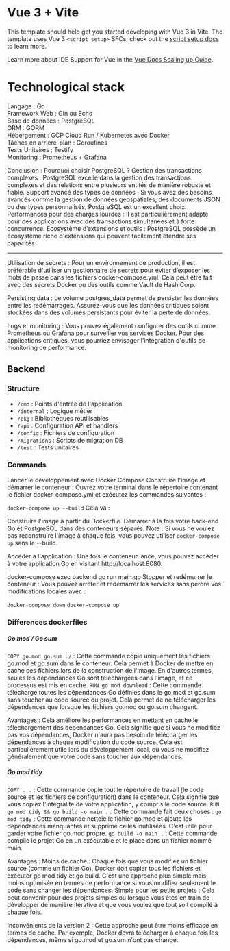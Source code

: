 # Vue 3 + Vite

This template should help get you started developing with Vue 3 in Vite. The template uses Vue 3 `<script setup>` SFCs, check out the [script setup docs](https://v3.vuejs.org/api/sfc-script-setup.html#sfc-script-setup) to learn more.

Learn more about IDE Support for Vue in the [Vue Docs Scaling up Guide](https://vuejs.org/guide/scaling-up/tooling.html#ide-support).


# Technological stack

Langage : Go  
Framework Web : Gin ou Echo  
Base de données : PostgreSQL  
ORM : GORM  
Hébergement : GCP Cloud Run / Kubernetes avec Docker  
Tâches en arrière-plan : Goroutines  
Tests Unitaires : Testify  
Monitoring : Prometheus + Grafana  

Conclusion : Pourquoi choisir PostgreSQL ?
Gestion des transactions complexes : PostgreSQL excelle dans la gestion des transactions complexes et des relations entre plusieurs entités de manière robuste et fiable.
Support avancé des types de données : Si vous avez des besoins avancés comme la gestion de données géospatiales, des documents JSON ou des types personnalisés, PostgreSQL est un excellent choix.
Performances pour des charges lourdes : Il est particulièrement adapté pour des applications avec des transactions simultanées et à forte concurrence.
Écosystème d’extensions et outils : PostgreSQL possède un écosystème riche d'extensions qui peuvent facilement étendre ses capacités.

---- 
Utilisation de secrets : Pour un environnement de production, il est préférable d'utiliser un gestionnaire de secrets pour éviter d’exposer les mots de passe dans les fichiers docker-compose.yml. Cela peut être fait avec des secrets Docker ou des outils comme Vault de HashiCorp.

Persisting data : Le volume postgres_data permet de persister les données entre les redémarrages. Assurez-vous que les données critiques soient stockées dans des volumes persistants pour éviter la perte de données.

Logs et monitoring : Vous pouvez également configurer des outils comme Prometheus ou Grafana pour surveiller vos services Docker. Pour des applications critiques, vous pourriez envisager l'intégration d'outils de monitoring de performance.

## Backend
### Structure
- `/cmd` : Points d'entrée de l'application
- `/internal` : Logique métier
- `/pkg` : Bibliothèques réutilisables
- `/api` : Configuration API et handlers
- `/config` : Fichiers de configuration
- `/migrations` : Scripts de migration DB
- `/test` : Tests unitaires

### Commands

Lancer le développement avec Docker Compose
Construire l'image et démarrer le conteneur : Ouvrez votre terminal dans le répertoire contenant le fichier docker-compose.yml et exécutez les commandes suivantes :

`docker-compose up --build`
Cela va :

Construire l'image à partir du Dockerfile.
Démarrer à la fois votre back-end Go et PostgreSQL dans des conteneurs séparés.
Note : Si vous ne voulez pas reconstruire l'image à chaque fois, vous pouvez utiliser `docker-compose up` sans le --build.

Accéder à l'application : Une fois le conteneur lancé, vous pouvez accéder à votre application Go en visitant http://localhost:8080.

docker-compose exec backend go run main.go
Stopper et redémarrer le conteneur :
Vous pouvez arrêter et redémarrer les services sans perdre vos modifications locales avec :

`docker-compose down`
`docker-compose up`

### Differences dockerfiles

##### Go mod / Go sum
`COPY go.mod go.sum ./` : Cette commande copie uniquement les fichiers go.mod et go.sum dans le conteneur. Cela permet à Docker de mettre en cache ces fichiers lors de la construction de l'image. En d'autres termes, seules les dépendances Go sont téléchargées dans l'image, et ce processus est mis en cache.
`RUN go mod download` : Cette commande télécharge toutes les dépendances Go définies dans le go.mod et go.sum sans toucher au code source du projet. Cela permet de ne télécharger les dépendances que lorsque les fichiers go.mod ou go.sum changent.

Avantages :
Cela améliore les performances en mettant en cache le téléchargement des dépendances Go. Cela signifie que si vous ne modifiez pas vos dépendances, Docker n'aura pas besoin de télécharger les dépendances à chaque modification du code source. Cela est particulièrement utile lors du développement local, où vous ne modifiez généralement que votre code sans toucher aux dépendances.

##### Go mod tidy
`COPY . .` : Cette commande copie tout le répertoire de travail (le code source et les fichiers de configuration) dans le conteneur. Cela signifie que vous copiez l'intégralité de votre application, y compris le code source.
`RUN go mod tidy && go build -o main .` : Cette commande fait deux choses :
`go mod tidy` : Cette commande nettoie le fichier go.mod et ajoute les dépendances manquantes et supprime celles inutilisées. C'est utile pour garder votre fichier go.mod propre.
`go build -o main .` : Cette commande compile le projet Go en un exécutable et le place dans un fichier nommé main.

Avantages :
Moins de cache : Chaque fois que vous modifiez un fichier source (comme un fichier Go), Docker doit copier tous les fichiers et exécuter go mod tidy et go build. C'est une approche plus simple mais moins optimisée en termes de performance si vous modifiez seulement le code sans changer les dépendances.
Simple pour les petits projets : Cela peut convenir pour des projets simples ou lorsque vous êtes en train de développer de manière itérative et que vous voulez que tout soit compilé à chaque fois.

Inconvénients de la version 2 :
Cette approche peut être moins efficace en termes de cache. Par exemple, Docker devra télécharger à chaque fois les dépendances, même si go.mod et go.sum n'ont pas changé.